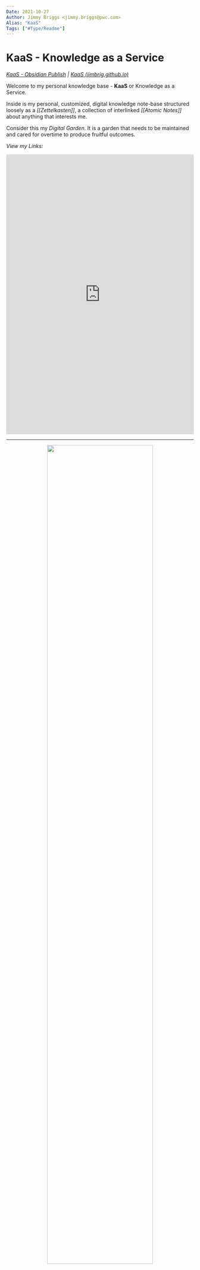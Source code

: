 ```yaml
---
Date: 2021-10-27
Author: Jimmy Briggs <jimmy.briggs@pwc.com>
Alias: "KaaS"
Tags: ["#Type/Readme"]
---
```


# KaaS - Knowledge as a Service

*[KaaS - Obsidian Publish](https://publish.obsidian.md/kaas/README) | [KaaS (jimbrig.github.io)](https://jimbrig.github.io/KaaS-New/)*

Welcome to my personal knowledge base - **KaaS** or Knowledge as a Service.

Inside is my personal, customized, digital knowledge note-base structured loosely as a *[[Zettelkasten]]*, a collection of interlinked *[[Atomic Notes]]* about anything that interests me.

Consider this my *Digital Garden*. It is a garden that needs to be maintained and cared for overtime to produce fruitful outcomes.

*View my Links:*

<iframe style="border: 0; width: 100%; height: 750px;" allowfullscreen frameborder="0" src="https://raindrop.io/jimbrig/embed/me/theme=dark"></iframe>

***

<center><img src="https://i.imgur.com/gKyrewF.png" height="75%" width="75%"/></center>

***

## Contents

- [[#Maps of Content|Maps of Content]]
- [[#Roadmap|Roadmap]]
- [[#About|About]]
	- [[#Notes|Notes]]
	- [[#Structure: Maps of Content|Structure: Maps of Content]]


## Maps of Content

Utilize [[2-Areas/MOCs/_README|Maps of Content]] (MOCs) to navigate the vault efficiently: 

-   [[Actuarial Science]]
-   [[Development]]
	- [[Data Science]]
	- [[Data Engineering]]
	- [[Databases]]
	- [[Web Development]]
	- [[Software Development]]
	- [[R]] 
	- [[R Shiny]]
	- [[Python]]
	- [[PowerShell]]
- [[Productivity]]
- [[Personal Knowledge Management]]
- [[Mathematics and Statistics]]
- [[Finance]]


## Roadmap

Currently I am persistently perusing and curating my 10,000+ various notes houses across various platforms and locations: I would say I am about **18%** complete in this endeavor.

## About

Check out the `Meta/` Folder for details about this Vault and its setup:

-   [[About]]
-   [[Publish Workflow]] _(MkDocs version only, not Obsidian Publish)_
-   [[Structure]]

The [[Changelog]] is also a good _Meta_ resource.

### Notes

- This repository has three main branches: [main](https://github.com/jimbrig/KaaS-New/tree/main), [develop](https://github.com/jimbrig/KaaS-New/tree/develop), and [gh-pages](https://github.com/jimbrig/KaaS-New/tree/gh-pages). 
	- The [main](https://github.com/jimbrig/KaaS-New/tree/main) branch is a representation of the [develop](https://github.com/jimbrig/KaaS-New/tree/develop) branch, but with all obsidian wiki-links converted to GitHub markdown links for display on GitHub as well as `_README.md` files converted to `README.md` for display on GitHub. 
	- The [develop](https://github.com/jimbrig/KaaS-New/tree/develop) branch mirrors what I actually work with while inside the Obsidian application and gets sync'd automatically.
	- The [gh-pages](https://github.com/jimbrig/KaaS-New/tree/gh-pages) branch is deployed using [MkDocs]() and [GitHub Actions]().
	- Links are converted using the rust library [Obsidian-Export](https://github.com/zoni/obsidian-export).
	- Links for deployment are converted using the [mkdocs-roamlinks]() plugin.

*Check out the various [GitHub Actions](https://github.com/jimbrig/KaaS-New/tree/main/.github/workflows) utilized to enable this entire process.*

**Meta Notes**

- Launch this vault directly via the **Obsidian URI Schema**: `obsidian://open?vault=KaaS`.

- [[Changelog]]
- [[Workbench]]
- [[Vault Setup]]


### Structure: Maps of Content

If this vault serves as my version of [[Building a Second Brain|a second brain]], then [[2-Areas/MOCs/_README|Maps of Content]] or _MOC's_ are the underlying [[Synapse|synapse]]'s connecting the neurotransmitters of the brain together to form a complex, structured system.

In other words MOC's serve as structural, index notes that list related [[Atomic Notes]] in a single location.

Some Maps of Content to consider are:

-   [[Development]]
-   [[Actuarial Science]]
-   [[Productivity]]

The others are still works in progress as I collect and curate more notes into the vault.

***

![](https://i.imgur.com/k85OzqX.png)

